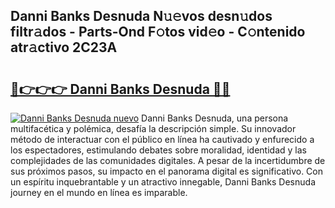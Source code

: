 ## Danni Banks Desnuda N𝚞𝚎vos desn𝚞dos filtr𝚊dos - Parts-Ond F𝚘tos vid𝚎o - C𝚘ntenido atr𝚊ctivo 2C23A

# <h2><a href="http://mb7nan.tromn.icu/?c=Danni+Banks+Desnuda">🔗👉👉👉 Danni Banks Desnuda 🔗🔗</a></h2>

[![Danni Banks Desnuda nuevo](https://i.imgur.com/pEAQMta.gif)](http://mb7nan.tromn.icu/?c=Danni+Banks+Desnuda)
Danni Banks Desnuda, una persona multifacética y polémica, desafía la descripción simple. Su innovador método de interactuar con el público en línea ha cautivado y enfurecido a los espectadores, estimulando debates sobre moralidad, identidad y las complejidades de las comunidades digitales. A pesar de la incertidumbre de sus próximos pasos, su impacto en el panorama digital es significativo. Con un espíritu inquebrantable y un atractivo innegable, Danni Banks Desnuda journey en el mundo en línea es imparable.

